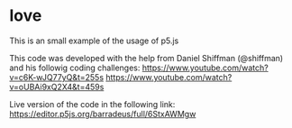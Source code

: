 # love
This is an small example of the usage of p5.js

This code was developed with the help from Daniel Shiffman (@shiffman) and his followig coding challenges:
https://www.youtube.com/watch?v=c6K-wJQ77yQ&t=255s
https://www.youtube.com/watch?v=oUBAi9xQ2X4&t=459s

Live version of the code in the following link:
https://editor.p5js.org/barradeus/full/6StxAWMgw
